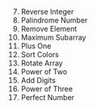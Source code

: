 7. Reverse Integer
9. Palindrome Number
27. Remove Element
53. Maximum Subarray
66. Plus One
75. Sort Colors
189. Rotate Array
231. Power of Two
258. Add Digits
326. Power of Three
507. Perfect Number
